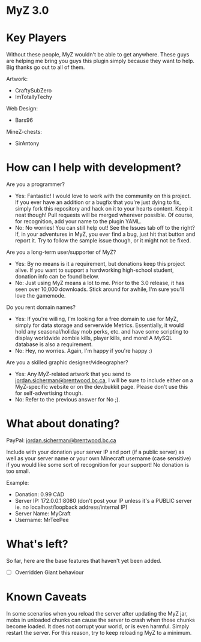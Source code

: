 MyZ 3.0
=======

Key Players
===========

Without these people, MyZ wouldn't be able to get anywhere. These guys are helping me bring you guys this plugin simply because they want to help. Big thanks go out to all of them.

Artwork:
* CraftySubZero
* ImTotallyTechy

Web Design:
* Bars96

MineZ-chests:
* SirAntony

How can I help with development?
================================

Are you a programmer?

* Yes: Fantastic! I would love to work with the community on this project. If you ever have an addition or a bugfix that you're just dying to fix, simply fork this repository and hack on it to your hearts content. Keep it neat though! Pull requests will be merged wherever possible. Of course, for recognition, add your name to the plugin YAML.
* No: No worries! You can still help out! See the Issues tab off to the right? If, in your adventures in MyZ, you ever find a bug, just hit that button and report it. Try to follow the sample issue though, or it might not be fixed. 

Are you a long-term user/supporter of MyZ?

* Yes: By no means is it a requirement, but donations keep this project alive. If you want to support a hardworking high-school student, donation info can be found below.
* No: Just using MyZ means a lot to me. Prior to the 3.0 release, it has seen over 10,000 downloads. Stick around for awhile, I'm sure you'll love the gamemode. 

Do you rent domain names?

* Yes: If you're willing, I'm looking for a free domain to use for MyZ, simply for data storage and serverwide Metrics. Essentially, it would hold any seasonal/holiday mob perks, etc. and have some scripting to display worldwide zombie kills, player kills, and more! A MySQL database is also a requirement.
* No: Hey, no worries. Again, I'm happy if you're happy :) 

Are you a skilled graphic designer/videographer?

* Yes: Any MyZ-related artwork that you send to jordan.sicherman@brentwood.bc.ca, I will be sure to include either on a MyZ-specific website or on the dev.bukkit page. Please don't use this for self-advertising though.
* No: Refer to the previous answer for No ;). 

What about donating?
====================

PayPal: jordan.sicherman@brentwood.bc.ca

Include with your donation your server IP and port (if a public server) as well as your server name or your own Minecraft username (case sensitive) if you would like some sort of recognition for your support! No donation is too small.

Example:

* Donation: 0.99 CAD
* Server IP: 172.0.0.1:8080 (don't post your IP unless it's a PUBLIC server ie. no localhost/loopback address/internal IP)
* Server Name: MyCraft
* Username: MrTeePee 

What's left?
============

So far, here are the base features that haven't yet been added.

- [ ] Overridden Giant behaviour

Known Caveats
=============

In some scenarios when you reload the server after updating the MyZ jar, mobs in unloaded chunks can cause the server to crash when those chunks become loaded. It does not corrupt your world, or is even harmful. Simply restart the server. For this reason, try to keep reloading MyZ to a minimum. 